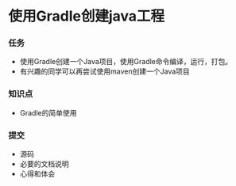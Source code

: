 # 使用Gradle创建java工程

### 任务

* 使用Gradle创建一个Java项目，使用Gradle命令编译，运行，打包。
* 有兴趣的同学可以再尝试使用maven创建一个Java项目

### 知识点

* Gradle的简单使用

### 提交

* 源码
* 必要的文档说明
* 心得和体会